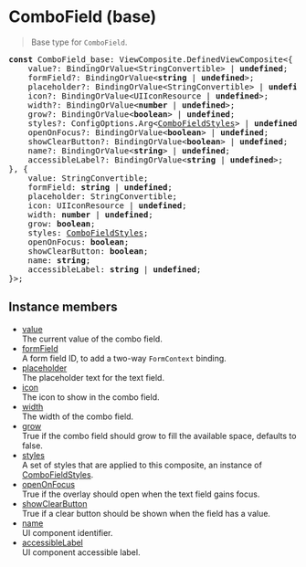 # ComboField (base)

> Base type for `ComboField`.

<pre class="docgen_signature"><b>const</b> ComboField_base: ViewComposite.DefinedViewComposite&lt;{<br>    value?: BindingOrValue&lt;StringConvertible&gt; | <b>undefined</b>;<br>    formField?: BindingOrValue&lt;<b>string</b> | <b>undefined</b>&gt;;<br>    placeholder?: BindingOrValue&lt;StringConvertible&gt; | <b>undefined</b>;<br>    icon?: BindingOrValue&lt;UIIconResource | <b>undefined</b>&gt;;<br>    width?: BindingOrValue&lt;<b>number</b> | <b>undefined</b>&gt;;<br>    grow?: BindingOrValue&lt;<b>boolean</b>&gt; | <b>undefined</b>;<br>    styles?: ConfigOptions.Arg&lt;<a href="ComboFieldStyles.md">ComboFieldStyles</a>&gt; | <b>undefined</b>;<br>    openOnFocus?: BindingOrValue&lt;<b>boolean</b>&gt; | <b>undefined</b>;<br>    showClearButton?: BindingOrValue&lt;<b>boolean</b>&gt; | <b>undefined</b>;<br>    name?: BindingOrValue&lt;<b>string</b>&gt; | <b>undefined</b>;<br>    accessibleLabel?: BindingOrValue&lt;<b>string</b> | <b>undefined</b>&gt;;<br>}, {<br>    value: StringConvertible;<br>    formField: <b>string</b> | <b>undefined</b>;<br>    placeholder: StringConvertible;<br>    icon: UIIconResource | <b>undefined</b>;<br>    width: <b>number</b> | <b>undefined</b>;<br>    grow: <b>boolean</b>;<br>    styles: <a href="ComboFieldStyles.md">ComboFieldStyles</a>;<br>    openOnFocus: <b>boolean</b>;<br>    showClearButton: <b>boolean</b>;<br>    name: <b>string</b>;<br>    accessibleLabel: <b>string</b> | <b>undefined</b>;<br>}&gt;;</pre>

## Instance members

- [<!--{ref:property}-->value](ComboField_base_value.md) \
    The current value of the combo field.
- [<!--{ref:property}-->formField](ComboField_base_formField.md) \
    A form field ID, to add a two-way `FormContext` binding.
- [<!--{ref:property}-->placeholder](ComboField_base_placeholder.md) \
    The placeholder text for the text field.
- [<!--{ref:property}-->icon](ComboField_base_icon.md) \
    The icon to show in the combo field.
- [<!--{ref:property}-->width](ComboField_base_width.md) \
    The width of the combo field.
- [<!--{ref:property}-->grow](ComboField_base_grow.md) \
    True if the combo field should grow to fill the available space, defaults to false.
- [<!--{ref:property}-->styles](ComboField_base_styles.md) \
    A set of styles that are applied to this composite, an instance of [ComboFieldStyles](ComboFieldStyles.md).
- [<!--{ref:property}-->openOnFocus](ComboField_base_openOnFocus.md) \
    True if the overlay should open when the text field gains focus.
- [<!--{ref:property}-->showClearButton](ComboField_base_showClearButton.md) \
    True if a clear button should be shown when the field has a value.
- [<!--{ref:property}-->name](ComboField_base_name.md) \
    UI component identifier.
- [<!--{ref:property}-->accessibleLabel](ComboField_base_accessibleLabel.md) \
    UI component accessible label.